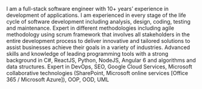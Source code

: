 I am a full-stack software engineer with 10+ years’ experience in development of applications. I am experienced in every stage of the life cycle of software development including analysis, design, coding, testing and maintenance. Expert in different methodologies including agile methodology using scrum framework that involves all stakeholders in the entire development process to deliver innovative and tailored solutions to assist businesses achieve their goals in a variety of industries. Advanced skills and knowledge of leading programming tools with a strong background in C#, ReactJS, Python, NodeJS, Angular 6 and algorithms and data structures. Expert in DevOps, SEO, Google Cloud Services, Microsoft collaborative technologies (SharePoint, Microsoft online services [Office 365 / Microsoft Azure]), OOP, OOD, UML
